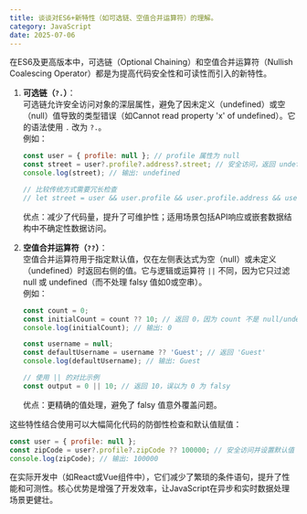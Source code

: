 ```yaml
---
title: 谈谈对ES6+新特性（如可选链、空值合并运算符）的理解。
category: JavaScript
date: 2025-07-06
---
```

在ES6及更高版本中，可选链（Optional Chaining）和空值合并运算符（Nullish Coalescing Operator）都是为提高代码安全性和可读性而引入的新特性。

1. **可选链（`?.`）**：  
   可选链允许安全访问对象的深层属性，避免了因未定义（undefined）或空（null）值导致的类型错误（如Cannot read property 'x' of undefined）。它的语法使用 `.` 改为 `?.`。  
   例如：
   ```javascript
   const user = { profile: null }; // profile 属性为 null
   const street = user?.profile?.address?.street; // 安全访问，返回 undefined 而不是报错
   console.log(street); // 输出: undefined

   // 比较传统方式需要冗长检查
   // let street = user && user.profile && user.profile.address && user.profile.address.street;
   ```
   优点：减少了代码量，提升了可维护性；适用场景包括API响应或嵌套数据结构中不确定性数据访问。

2. **空值合并运算符（`??`）**：  
   空值合并运算符用于指定默认值，仅在左侧表达式为空（null）或未定义（undefined）时返回右侧的值。它与逻辑或运算符 `||` 不同，因为它只过滤 null 或 undefined（而不处理 falsy 值如0或空串）。  
   例如：
   ```javascript
   const count = 0;
   const initialCount = count ?? 10; // 返回 0，因为 count 不是 null/undefined
   console.log(initialCount); // 输出: 0

   const username = null;
   const defaultUsername = username ?? 'Guest'; // 返回 'Guest'
   console.log(defaultUsername); // 输出: Guest

   // 使用 || 的对比示例
   const output = 0 || 10; // 返回 10，误以为 0 为 falsy
   ```
   优点：更精确的值处理，避免了 falsy 值意外覆盖问题。

这些特性结合使用可以大幅简化代码的防御性检查和默认值赋值：
```javascript
const user = { profile: null };
const zipCode = user?.profile?.zipCode ?? 100000; // 安全访问并设置默认值
console.log(zipCode); // 输出: 100000
```
在实际开发中（如React或Vue组件中），它们减少了繁琐的条件语句，提升了性能和可测性。核心优势是增强了开发效率，让JavaScript在异步和实时数据处理场景更健壮。
